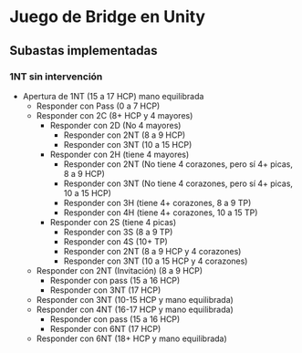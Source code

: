 # Juego de Bridge en Unity

## Subastas implementadas

### 1NT sin intervención

- Apertura de 1NT (15 a 17 HCP) mano equilibrada
    - Responder con Pass (0 a 7 HCP)
    - Responder con 2C (8+ HCP y 4 mayores)
        - Responder con 2D (No 4 mayores)
            - Responder con 2NT (8 a 9 HCP)
            - Responder con 3NT (10 a 15 HCP)
        - Responder con 2H (tiene 4 mayores)
            - Responder con 2NT (No tiene 4 corazones, pero sí 4+ picas, 8 a 9 HCP)
            - Responder con 3NT (No tiene 4 corazones, pero sí 4+ picas, 10 a 15 HCP)
            - Responder con 3H (tiene 4+ corazones, 8 a 9 TP)
            - Responder con 4H (tiene 4+ corazones, 10 a 15 TP)
        - Responder con 2S (tiene 4 picas)
            - Responder con 3S (8 a 9 TP)
            - Responder con 4S (10+ TP)
            - Responder con 2NT (8 a 9 HCP y 4 corazones)
            - Responder con 3NT (10 a 15 HCP y 4 corazones)
    - Responder con 2NT (Invitación) (8 a 9 HCP)
        - Responder con pass (15 a 16 HCP)
        - Responder con 3NT (17 HCP)
    - Responder con 3NT (10-15 HCP y mano equilibrada)
    - Responder con 4NT (16-17 HCP y mano equilibrada)
        - Responder con pass (15 a 16 HCP)
        - Responder con 6NT (17 HCP)
    - Responder con 6NT (18+ HCP y mano equilibrada)